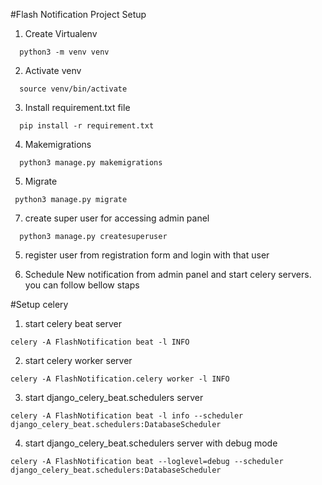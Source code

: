 #Flash Notification Project Setup


1. Create Virtualenv
```shell
  python3 -m venv venv
```


2. Activate venv 

```shell
  source venv/bin/activate
```


3. Install requirement.txt file
```shell
  pip install -r requirement.txt
```

4. Makemigrations
```shell
  python3 manage.py makemigrations
```
5. Migrate
 ```shell
  python3 manage.py migrate
```
7. create super user for accessing admin panel
```shell
  python3 manage.py createsuperuser
```

5. register user from registration form and login with that user

6. Schedule New notification from admin panel and start celery servers. you can follow bellow staps



#Setup celery

1. start celery beat server
```commandline
celery -A FlashNotification beat -l INFO
```
2. start celery worker server
```commandline
celery -A FlashNotification.celery worker -l INFO
```

3. start django_celery_beat.schedulers server
```commandline
celery -A FlashNotification beat -l info --scheduler django_celery_beat.schedulers:DatabaseScheduler
```

4. start django_celery_beat.schedulers server with debug mode
```commandline
celery -A FlashNotification beat --loglevel=debug --scheduler django_celery_beat.schedulers:DatabaseScheduler
```
